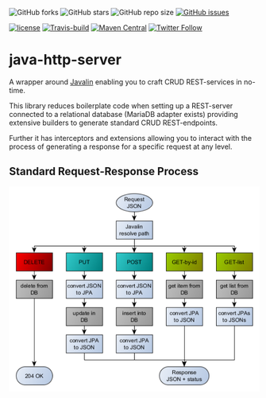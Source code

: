 ![GitHub forks](https://img.shields.io/github/forks/UnterrainerInformatik/java-http-server?style=social) ![GitHub stars](https://img.shields.io/github/stars/UnterrainerInformatik/java-http-server?style=social) ![GitHub repo size](https://img.shields.io/github/repo-size/UnterrainerInformatik/java-http-server) [![GitHub issues](https://img.shields.io/github/issues/UnterrainerInformatik/java-http-server)](https://github.com/UnterrainerInformatik/java-http-server/issues)

[![license](https://img.shields.io/github/license/unterrainerinformatik/FiniteStateMachine.svg?maxAge=2592000)](http://unlicense.org) [![Travis-build](https://travis-ci.org/UnterrainerInformatik/java-http-server.svg?branch=master)](https://travis-ci.org/github/UnterrainerInformatik/java-http-server) [![Maven Central](https://img.shields.io/maven-central/v/info.unterrainer.commons/http-server)](https://search.maven.org/artifact/org.webjars.npm/http-server) [![Twitter Follow](https://img.shields.io/twitter/follow/throbax.svg?style=social&label=Follow&maxAge=2592000)](https://twitter.com/throbax)



# java-http-server

A wrapper around [Javalin](https://javalin.io/) enabling you to craft CRUD REST-services in no-time.

This library reduces boilerplate code when setting up a REST-server connected to a relational database (MariaDB adapter exists) providing extensive builders to generate standard CRUD REST-endpoints.

Further it has interceptors and extensions allowing you to interact with the process of generating a response for a specific request at any level.

## Standard Request-Response Process



![standard-request-response-process](https://github.com/UnterrainerInformatik/java-http-server/raw/master/docs/standard-request-response-process.png)